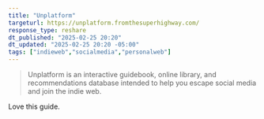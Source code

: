 ```yaml
---
title: "Unplatform"
targeturl: https://unplatform.fromthesuperhighway.com/
response_type: reshare
dt_published: "2025-02-25 20:20"
dt_updated: "2025-02-25 20:20 -05:00"
tags: ["indieweb","socialmedia","personalweb"]
---
```


> Unplatform is an interactive guidebook, online library, and recommendations database intended to help you escape social media and join the indie web.

Love this guide. 